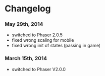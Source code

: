# Changelog

### May 29th, 2014
* switched to Phaser 2.0.5
* fixed wrong scaling for mobile
* fixed wrong init of states (passing in game)

### March 15th, 2014
* switched to Phaser V2.0.0


